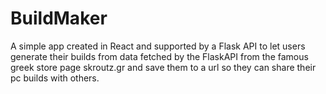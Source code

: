 ﻿# BuildMaker

A simple app created in React and supported by a Flask API to let users generate their builds from data fetched by the FlaskAPI from the famous greek store page skroutz.gr and save them to a url so they can share their pc builds with others.
